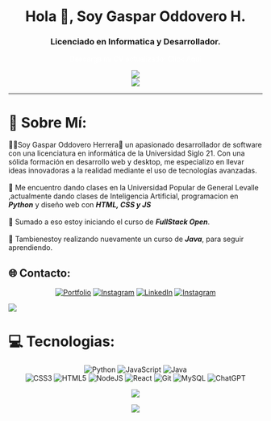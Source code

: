 
<h1 class="typewriter" align="center">Hola 👋, Soy Gaspar Oddovero H.</h1>
<h3 align="center">Licenciado en Informatica y Desarrollador.</h3>

<div align="center">
<a href="https://drive.google.com/file/d/1Cn8hmpJU5yfdn2MZMiaK41AdCVWN1eMi/view?usp=drive_link" style="color:white; text-decoration:none">
Descarga mi CV actualizado:
 <span style="display: inline-block; transition: transform 0.3s; text-decoration: none; cursor:pointer;" 
onmouseover="this.style.transform='scale(1.1)'" onmouseout="this.style.transform='scale(1)'"> Click Aquí </span></a>

[![](https://visitcount.itsvg.in/api?id=Goddovero&icon=5&color=6)](https://visitcount.itsvg.in)
<br>
![](https://github-readme-streak-stats.herokuapp.com/?user=Goddovero&theme=dark&hide_border=false)
</div>



---
# 💫 Sobre Mí: 
👨‍💻Soy Gaspar Oddovero Herrera👨 un apasionado desarrollador de software con una licenciatura en informática de la Universidad Siglo 21. Con una sólida formación en desarrollo web y desktop, me especializo en llevar ideas innovadoras a la realidad mediante el uso de tecnologías avanzadas.
<br> <br>
🔭 
Me encuentro dando clases en la Universidad Popular de General Levalle ,actualmente dando clases de Inteligencia Artificial, programacion en ***Python*** y diseño web con ***HTML, CSS y JS***
<br><br>
🌱 Sumado a eso estoy iniciando el curso de ***FullStack Open***.
<br><br>
👯 Tambienestoy realizando nuevamente un curso de ***Java***, para seguir aprendiendo.


## 🌐 Contacto:
<div align="center">

[![Portfolio](https://img.shields.io/badge/Portfolio-%23000000.svg?style=for-the-badge&logo=firefox&logoColor=#FF7139)](https://gasparoddovero-portfolio.netlify.app/)
[![Instagram](https://img.shields.io/badge/Instagram-%23E4405F.svg?style=for-the-badge&logo=Instagram&logoColor=white)](https://instagram.com/gasparoddovero)
[![LinkedIn](https://img.shields.io/badge/linkedin-%230077B5.svg?style=for-the-badge&logo=linkedin&logoColor=white)](https://linkedin.com/in/gaspar-o-122803175/) 
[![Instagram](https://img.shields.io/badge/Instagram-%23E4405F.svg?style=for-the-badge&logo=Instagram&logoColor=white)](https://instagram.com/goh.dev) 

</div>

![](https://github-profile-trophy.vercel.app/?username=Goddovero&theme=radical&no-frame=true&no-bg=true&margin-w=4)

# 💻 Tecnologias:
<div align = "center">

![Python](https://img.shields.io/badge/python-3670A0?style=for-the-badge&logo=python&logoColor=ffdd54)
![JavaScript](https://img.shields.io/badge/javascript-%23323330.svg?style=for-the-badge&logo=javascript&logoColor=%23F7DF1E)
![Java](https://img.shields.io/badge/java-%23ED8B00.svg?style=for-the-badge&logo=openjdk&logoColor=white) <br>
![CSS3](https://img.shields.io/badge/css3-%231572B6.svg?style=for-the-badge&logo=css3&logoColor=white) ![HTML5](https://img.shields.io/badge/html5-%23E34F26.svg?style=for-the-badge&logo=html5&logoColor=white) ![NodeJS](https://img.shields.io/badge/node.js-6DA55F?style=for-the-badge&logo=node.js&logoColor=white) ![React](https://img.shields.io/badge/react-%2320232a.svg?style=for-the-badge&logo=react&logoColor=%2361DAFB)
![Git](https://img.shields.io/badge/git-%23F05033.svg?style=for-the-badge&logo=git&logoColor=white) ![MySQL](https://img.shields.io/badge/mysql-4479A1.svg?style=for-the-badge&logo=mysql&logoColor=white) ![ChatGPT](https://img.shields.io/badge/chatGPT-74aa9c?style=for-the-badge&logo=openai&logoColor=white)


![](https://github-readme-stats.vercel.app/api/top-langs/?username=Goddovero&theme=dark&hide_border=false&include_all_commits=true&count_private=true&layout=compact)

![](https://github-readme-stats.vercel.app/api?username=Goddovero&theme=dark&hide_border=false&include_all_commits=true&count_private=true)
</div>
